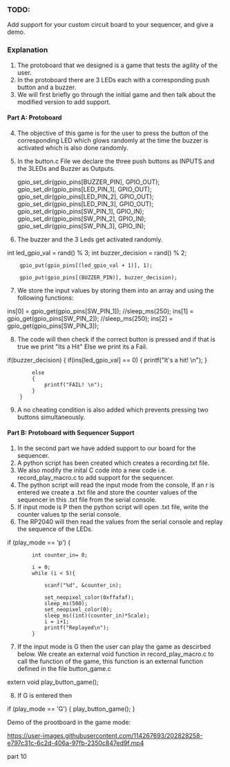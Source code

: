 
### TODO:

Add support for your custom circuit board to your sequencer, and give a demo.
### Explanation
1. The protoboard that we designed is a game that tests the agility of the user. 
2. In the protoboard there are 3 LEDs each with a corresponding push button and a buzzer. 
3. We will first briefly go through the initial game and then talk about the modified version to add support.

#### Part A: Protoboard 
4. The objective of this game is for the user to press the button of the corresponding LED which glows randomly at the time the buzzer is activated which is also done randomly.
5. In the button.c File we declare the three push buttons as INPUTS and the 3LEDs and Buzzer as Outputs.

    gpio_set_dir(gpio_pins[BUZZER_PIN], GPIO_OUT);
    gpio_set_dir(gpio_pins[LED_PIN_1], GPIO_OUT);
    gpio_set_dir(gpio_pins[LED_PIN_2], GPIO_OUT);
    gpio_set_dir(gpio_pins[LED_PIN_3], GPIO_OUT); 
    gpio_set_dir(gpio_pins[SW_PIN_1],  GPIO_IN);
    gpio_set_dir(gpio_pins[SW_PIN_2],  GPIO_IN);
    gpio_set_dir(gpio_pins[SW_PIN_3],  GPIO_IN);


6. The buzzer and the 3 Leds get activated randomly.

int led_gpio_val = rand() % 3; 
        int buzzer_decision = rand() % 2; 

        gpio_put(gpio_pins[(led_gpio_val + 1)], 1);

        gpio_put(gpio_pins[(BUZZER_PIN)], buzzer_decision);


7.  We store the input values by storing them into an array and using the following functions:

ins[0] = gpio_get(gpio_pins[SW_PIN_1]);
        //sleep_ms(250);
        ins[1] = gpio_get(gpio_pins[SW_PIN_2]);
        //sleep_ms(250);
        ins[2] = gpio_get(gpio_pins[SW_PIN_3]);

8. The code will then check if the correct button is pressed and if that is true we print "Its a Hit" Else we print its a Fail.

if(buzzer_decision)
        {
            if(ins[led_gpio_val] == 0)
            {
                printf("It's a hit! \n");
            }

            else
            {
                printf("FAIL! \n");
            }
        }


9. A no cheating condition is also added which prevents pressing two buttons simultaneously.

#### Part B: Protoboard with Sequencer Support
1. In the second part we have added support to our board for the sequencer.
2. A python script has been created which creates a recording.txt file.
3. We also modify the inital C code into a new code i.e. record_play_macro.c to add support for the sequencer.
4. The python script will read the input mode  from the console, If an r is entered we create a .txt file and store the counter values of the sequencer in this .txt file from the serial console.
5. If input mode is P then the python script will open .txt file, write the counter values tp the serial console.
6. The RP2040 will then read the values from the serial console and replay the sequence of the LEDs.

if (play_mode == 'p') {
            
            int counter_in= 0;
           
            i = 0;
            while (i < 5){
                
                scanf("%d", &counter_in);
                
                set_neopixel_color(0xffafaf);
                sleep_ms(500);
                set_neopixel_color(0);
                sleep_ms((int)(counter_in)*Scale);
                i = i+1;
                printf("Replayed\n");
            }

7. If the input mode is G then the user can play the game as descirbed below. We create an external void function in record_play_macro.c to call the function of the game, this function is an external function defined in the file button_game.c

extern void play_button_game(); 

8. If G is entered then 

 if (play_mode == 'G')
            {
                play_button_game();
            }

Demo of the prootboard  in the game mode:

https://user-images.githubusercontent.com/114267693/202828258-e797c31c-6c2d-406a-97fb-2350c847ed9f.mp4

part 10

